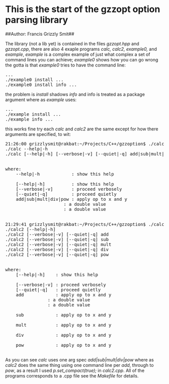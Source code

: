 This is the start of the gzzopt option parsing library
======================================================

##Author: Francis Grizzly Smit##

The library (not a lib yet) is contained in the files *gzzopt.hpp* and *gzzopt.cpp*, there are also 4 exaple programs *calc, calc2, example0,* and *example*, *example* is a complex example of just what complex a set of command lines you can achieve; *example0* shows how you can go wrong the gotta is 
that *example0* tries to have the command line:
<pre>
...
./example0 install <pacakage>...
./example0 install info <pacakage>...
</pre>

the problem is *install* shadows *info* and info is treated as a package argument where as *example* uses: 
<pre>
...
./example install <pacakage>...
./example info <pacakage>...
</pre>

this works fine try each *calc* and *calc2* are the same except for how there arguments are specified, to wit:
<pre>
21:26:00 grizzlysmit@rakbat:~/Projects/C++/gzzoption$ ./calc --help
./calc --help|-h
./calc [--help|-h] [--verbose|-v] [--quiet|-q] add|sub|mult|div|pow <x> <y>


where:
	--help|-h            : show this help
	                       
	[--help|-h]          : show this help
	[--verbose|-v]       : proceed verbosely
	[--quiet|-q]         : proceed quietly
	add|sub|mult|div|pow : apply op to x and y
	<x>                  : a double value
	<y>                  : a double value
	                       

21:29:41 grizzlysmit@rakbat:~/Projects/C++/gzzoption$ ./calc2 --help
./calc2 [--help|-h]
./calc2 [--verbose|-v] [--quiet|-q] add <x> <y>
./calc2 [--verbose|-v] [--quiet|-q] sub <x> <y>
./calc2 [--verbose|-v] [--quiet|-q] mult <x> <y>
./calc2 [--verbose|-v] [--quiet|-q] div <x> <y>
./calc2 [--verbose|-v] [--quiet|-q] pow <x> <y>


where:
	[--help|-h]    : show this help
	                 
	[--verbose|-v] : proceed verbosely
	[--quiet|-q]   : proceed quietly
	add            : apply op to x and y
	<x>            : a double value
	<y>            : a double value
	                 
	sub            : apply op to x and y
	                 
	mult           : apply op to x and y
	                 
	div            : apply op to x and y
	                 
	pow            : apply op to x and y
	                 
</pre>

As you can see *calc* uses one arg spec *add|sub|mult|div|pow* where as *calc2* does the same thing using one command line per *add*, through to *pow*, as a result I used *p.set_compact(true);* in *calc2.cpp*.
All of the programs corresponds to a .cpp file see the *Makefile* for details.


